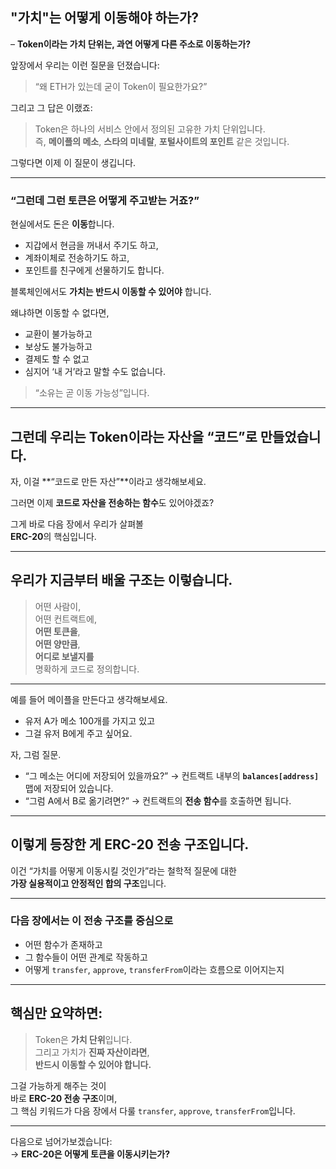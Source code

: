 ## "가치"는 어떻게 이동해야 하는가?

– **Token이라는 가치 단위는, 과연 어떻게 다른 주소로 이동하는가?**

앞장에서 우리는 이런 질문을 던졌습니다:

> “왜 ETH가 있는데 굳이 Token이 필요한가요?”

그리고 그 답은 이랬죠:

> Token은 하나의 서비스 안에서 정의된 고유한 가치 단위입니다.  
> 즉, **메이플의 메소**, **스타의 미네랄**, **포털사이트의 포인트** 같은 것입니다.

그렇다면 이제 이 질문이 생깁니다.

---

### “그런데 그런 토큰은 어떻게 주고받는 거죠?”

현실에서도 돈은 **이동**합니다.

- 지갑에서 현금을 꺼내서 주기도 하고,
- 계좌이체로 전송하기도 하고,
- 포인트를 친구에게 선물하기도 합니다.

블록체인에서도 **가치는 반드시 이동할 수 있어야** 합니다.

왜냐하면 이동할 수 없다면,

- 교환이 불가능하고
- 보상도 불가능하고
- 결제도 할 수 없고
- 심지어 ‘내 거’라고 말할 수도 없습니다.

> “소유는 곧 이동 가능성”입니다.

---

## 그런데 우리는 Token이라는 자산을 “코드”로 만들었습니다.

자, 이걸 **“코드로 만든 자산”**이라고 생각해보세요.

그러면 이제 **코드로 자산을 전송하는 함수**도 있어야겠죠?

그게 바로 다음 장에서 우리가 살펴볼  
**ERC-20**의 핵심입니다.

---

## 우리가 지금부터 배울 구조는 이렇습니다.

> 어떤 사람이,  
> 어떤 컨트랙트에,  
> **어떤 토큰을**,  
> **어떤 양만큼**,  
> **어디로 보낼지를**  
> 명확하게 코드로 정의합니다.

---

예를 들어 메이플을 만든다고 생각해보세요.

- 유저 A가 메소 100개를 가지고 있고
- 그걸 유저 B에게 주고 싶어요.

자, 그럼 질문.

- “그 메소는 어디에 저장되어 있을까요?”
  → 컨트랙트 내부의 **`balances[address]`** 맵에 저장되어 있습니다.
- “그럼 A에서 B로 옮기려면?”
  → 컨트랙트의 **전송 함수**를 호출하면 됩니다.

---

## 이렇게 등장한 게 ERC-20 전송 구조입니다.

이건 “가치를 어떻게 이동시킬 것인가”라는 철학적 질문에 대한  
**가장 실용적이고 안정적인 합의 구조**입니다.

---

### 다음 장에서는 이 전송 구조를 중심으로

- 어떤 함수가 존재하고
- 그 함수들이 어떤 관계로 작동하고
- 어떻게 `transfer`, `approve`, `transferFrom`이라는 흐름으로 이어지는지

---

## 핵심만 요약하면:

> Token은 **가치 단위**입니다.  
> 그리고 가치가 **진짜 자산이라면**,  
> **반드시 이동할 수 있어야 합니다.**

그걸 가능하게 해주는 것이  
바로 **ERC-20 전송 구조**이며,  
그 핵심 키워드가 다음 장에서 다룰 `transfer`, `approve`, `transferFrom`입니다.

---

다음으로 넘어가보겠습니다:  
→ **ERC-20은 어떻게 토큰을 이동시키는가?**
